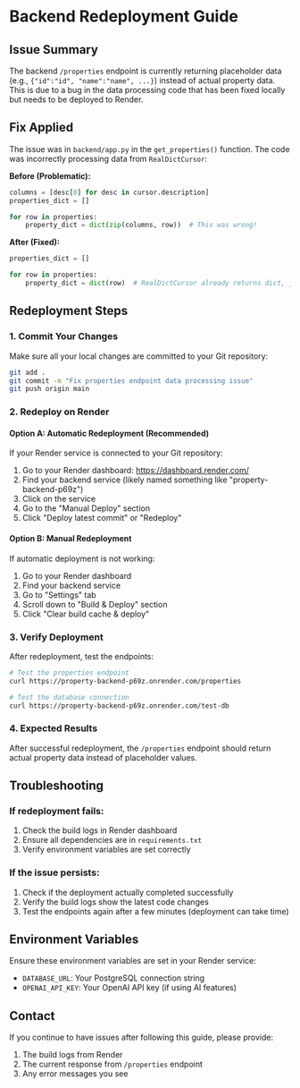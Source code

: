 # Backend Redeployment Guide

## Issue Summary
The backend `/properties` endpoint is currently returning placeholder data (e.g., `{"id":"id", "name":"name", ...}`) instead of actual property data. This is due to a bug in the data processing code that has been fixed locally but needs to be deployed to Render.

## Fix Applied
The issue was in `backend/app.py` in the `get_properties()` function. The code was incorrectly processing data from `RealDictCursor`:

**Before (Problematic):**
```python
columns = [desc[0] for desc in cursor.description]
properties_dict = []

for row in properties:
    property_dict = dict(zip(columns, row))  # This was wrong!
```

**After (Fixed):**
```python
properties_dict = []

for row in properties:
    property_dict = dict(row)  # RealDictCursor already returns dict, just make a copy
```

## Redeployment Steps

### 1. Commit Your Changes
Make sure all your local changes are committed to your Git repository:

```bash
git add .
git commit -m "Fix properties endpoint data processing issue"
git push origin main
```

### 2. Redeploy on Render

#### Option A: Automatic Redeployment (Recommended)
If your Render service is connected to your Git repository:
1. Go to your Render dashboard: https://dashboard.render.com/
2. Find your backend service (likely named something like "property-backend-p69z")
3. Click on the service
4. Go to the "Manual Deploy" section
5. Click "Deploy latest commit" or "Redeploy"

#### Option B: Manual Redeployment
If automatic deployment is not working:
1. Go to your Render dashboard
2. Find your backend service
3. Go to "Settings" tab
4. Scroll down to "Build & Deploy" section
5. Click "Clear build cache & deploy"

### 3. Verify Deployment
After redeployment, test the endpoints:

```bash
# Test the properties endpoint
curl https://property-backend-p69z.onrender.com/properties

# Test the database connection
curl https://property-backend-p69z.onrender.com/test-db
```

### 4. Expected Results
After successful redeployment, the `/properties` endpoint should return actual property data instead of placeholder values.

## Troubleshooting

### If redeployment fails:
1. Check the build logs in Render dashboard
2. Ensure all dependencies are in `requirements.txt`
3. Verify environment variables are set correctly

### If the issue persists:
1. Check if the deployment actually completed successfully
2. Verify the build logs show the latest code changes
3. Test the endpoints again after a few minutes (deployment can take time)

## Environment Variables
Ensure these environment variables are set in your Render service:
- `DATABASE_URL`: Your PostgreSQL connection string
- `OPENAI_API_KEY`: Your OpenAI API key (if using AI features)

## Contact
If you continue to have issues after following this guide, please provide:
1. The build logs from Render
2. The current response from `/properties` endpoint
3. Any error messages you see
